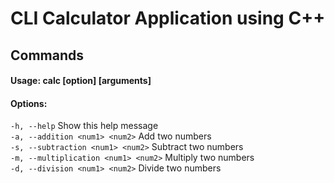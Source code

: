 # CLI Calculator Application using C++

## Commands
#### Usage: calc [option] [arguments]
#### Options:
  `-h, --help`                          Show this help message <br />
  `-a, --addition <num1> <num2>`        Add two numbers <br />
  `-s, --subtraction <num1> <num2>`     Subtract two numbers <br />
  `-m, --multiplication <num1> <num2>`  Multiply two numbers <br />
  `-d, --division <num1> <num2>`        Divide two numbers <br />
